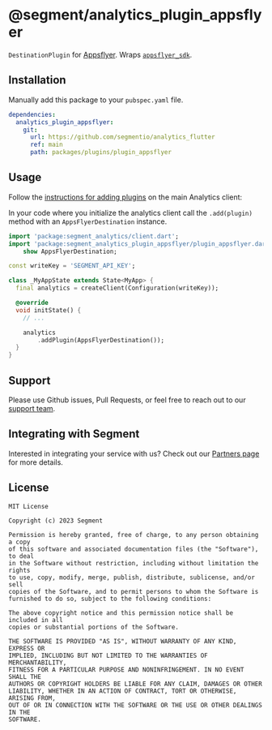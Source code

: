# @segment/analytics_plugin_appsflyer

`DestinationPlugin` for [Appsflyer](https://www.appsflyer.com/). Wraps [`appsflyer_sdk`](https://pub.dev/packages/appsflyer_sdk).

## Installation

Manually add this package to your `pubspec.yaml` file.

```yaml
dependencies:
  analytics_plugin_appsflyer:
    git:
      url: https://github.com/segmentio/analytics_flutter
      ref: main
      path: packages/plugins/plugin_appsflyer
```

## Usage

Follow the [instructions for adding plugins](https://github.com/segmentio/analytics_flutter_#adding-plugins) on the main Analytics client:

In your code where you initialize the analytics client call the `.add(plugin)` method with an `AppsFlyerDestination` instance.

```dart
import 'package:segment_analytics/client.dart';
import 'package:segment_analytics_plugin_appsflyer/plugin_appsflyer.dart'
    show AppsFlyerDestination;

const writeKey = 'SEGMENT_API_KEY';

class _MyAppState extends State<MyApp> {
  final analytics = createClient(Configuration(writeKey));

  @override
  void initState() {
    // ...

    analytics
        .addPlugin(AppsFlyerDestination());
  }
}
```

## Support

Please use Github issues, Pull Requests, or feel free to reach out to our [support team](https://segment.com/help/).

## Integrating with Segment

Interested in integrating your service with us? Check out our [Partners page](https://segment.com/partners/) for more details.

## License

```
MIT License

Copyright (c) 2023 Segment

Permission is hereby granted, free of charge, to any person obtaining a copy
of this software and associated documentation files (the "Software"), to deal
in the Software without restriction, including without limitation the rights
to use, copy, modify, merge, publish, distribute, sublicense, and/or sell
copies of the Software, and to permit persons to whom the Software is
furnished to do so, subject to the following conditions:

The above copyright notice and this permission notice shall be included in all
copies or substantial portions of the Software.

THE SOFTWARE IS PROVIDED "AS IS", WITHOUT WARRANTY OF ANY KIND, EXPRESS OR
IMPLIED, INCLUDING BUT NOT LIMITED TO THE WARRANTIES OF MERCHANTABILITY,
FITNESS FOR A PARTICULAR PURPOSE AND NONINFRINGEMENT. IN NO EVENT SHALL THE
AUTHORS OR COPYRIGHT HOLDERS BE LIABLE FOR ANY CLAIM, DAMAGES OR OTHER
LIABILITY, WHETHER IN AN ACTION OF CONTRACT, TORT OR OTHERWISE, ARISING FROM,
OUT OF OR IN CONNECTION WITH THE SOFTWARE OR THE USE OR OTHER DEALINGS IN THE
SOFTWARE.
```
